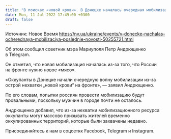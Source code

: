 ```yaml
---
title: "В поисках «новой крови». В Донецке началась очередная мобилизация — советник мэра Мариуполя"
date: Mon, 11 Jul 2022 17:49:00 +0300
draft: false
---
```

Источник: Новое Время https://nv.ua/ukraine/events/v-donecke-nachalas-ocherednaya-mobilizaciya-poslednie-novosti-50255721.html


 Об этом сообщил советник мэра Мариуполя Петр Андрющенко в Telegram.

Он отметил, что новая мобилизация началась из-за того, что России на фронте нужно новое «мясо».

«Оккупанты в Донецке начали очередную волну мобилизации из-за острой нехватки „новой крови“ на фронте», — заявил Андрющенко.

По его словам, попытки россиян провести мобилизацию будут провальными, поскольку мужчин в городе почти не осталось.

Андрющенко добавил, что из-за нехватки мобилизационного ресурса оккупанты могут массово призывать жителей временно оккупированных территорий, которые были захвачены недавно.

Присоединяйтесь к нам в соцсетях Facebook, Telegram и Instagram.
